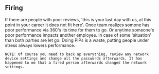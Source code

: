 


## Firing

If there are people with poor reviews, 'this is your last day with us, at this point in your career it does not fit here'. Once team realizes somone  has poor performance via 360's its time for them to go. Or anytime someone's poor performance impacts another employee. In case of some 'situation' than both parties are let go. 
Doing PIPs is a waste, putting people under stress always lowers performance.

    NOTE: Of course you need to back up everything, review any network device settings and change all the passwords afterwards. It has happened to me that a fired person afterwards changed the network settings. 
    